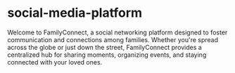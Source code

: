 # social-media-platform
Welcome to FamilyConnect, a social networking platform designed to foster communication and connections among families. Whether you're spread across the globe or just down the street, FamilyConnect provides a centralized hub for sharing moments, organizing events, and staying connected with your loved ones.
